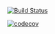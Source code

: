 [![Build Status](https://travis-ci.org/Jianru-Lin/fmtjs-loader.svg?branch=master)](https://travis-ci.org/Jianru-Lin/fmtjs-loader)

[![codecov](https://codecov.io/gh/Jianru-Lin/fmtjs-loader/branch/master/graph/badge.svg)](https://codecov.io/gh/Jianru-Lin/fmtjs-loader)
